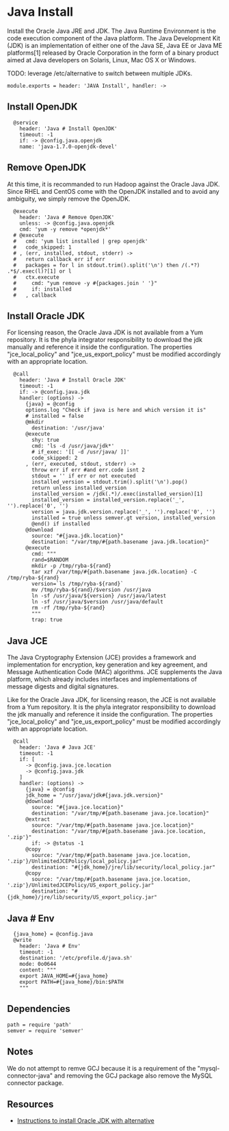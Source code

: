 
# Java Install

Install the Oracle Java JRE and JDK. The Java Runtime Environment is the code 
execution component of the Java platform. The Java Development Kit (JDK) is 
an implementation of either one of the Java SE, Java EE or Java ME platforms[1] 
released by Oracle Corporation in the form of a binary product aimed at Java 
developers on Solaris, Linux, Mac OS X or Windows.

TODO: leverage /etc/alternative to switch between multiple JDKs.

    module.exports = header: 'JAVA Install', handler: ->

## Install OpenJDK

      @service
        header: 'Java # Install OpenJDK'
        timeout: -1
        if: -> @config.java.openjdk
        name: 'java-1.7.0-openjdk-devel'

## Remove OpenJDK

At this time, it is recommanded to run Hadoop against the Oracle Java JDK. Since RHEL and CentOS 
come with the OpenJDK installed and to avoid any ambiguity, we simply remove the OpenJDK.

      @execute
        header: 'Java # Remove OpenJDK'
        unless: -> @config.java.openjdk
        cmd: 'yum -y remove *openjdk*'
      # @execute
      #   cmd: 'yum list installed | grep openjdk'
      #   code_skipped: 1
      # , (err, installed, stdout, stderr) ->
      #   return callback err if err
      #   packages = for l in stdout.trim().split('\n') then /(.*?) .*$/.exec(l)?[1] or l
      #   ctx.execute
      #     cmd: "yum remove -y #{packages.join ' '}"
      #     if: installed
      #   , callback

## Install Oracle JDK

For licensing reason, the Oracle Java JDK is not available from a Yum repository. It is the
phyla integrator responsibility to download the jdk manually and reference it 
inside the configuration. The properties "jce\_local\_policy" and 
"jce\_us\_export_policy" must be modified accordingly with an appropriate location.

      @call
        header: 'Java # Install Oracle JDK'
        timeout: -1
        if: -> @config.java.jdk
        handler: (options) ->
          {java} = @config
          options.log "Check if java is here and which version it is"
          # installed = false
          @mkdir
            destination: '/usr/java'
          @execute
            shy: true
            cmd: 'ls -d /usr/java/jdk*'
            # if_exec: '[[ -d /usr/java/ ]]'
            code_skipped: 2
          , (err, executed, stdout, stderr) ->
            throw err if err #and err.code isnt 2
            stdout = '' if err or not executed
            installed_version = stdout.trim().split('\n').pop()
            return unless installed_version
            installed_version = /jdk(.*)/.exec(installed_version)[1]
            installed_version = installed_version.replace('_', '').replace('0', '')
            version = java.jdk.version.replace('_', '').replace('0', '')
            installed = true unless semver.gt version, installed_version
            @end() if installed
          @download
            source: "#{java.jdk.location}"
            destination: "/var/tmp/#{path.basename java.jdk.location}"
          @execute
            cmd: """
            rand=$RANDOM
            mkdir -p /tmp/ryba-${rand}
            tar xzf /var/tmp/#{path.basename java.jdk.location} -C /tmp/ryba-${rand}
            version=`ls /tmp/ryba-${rand}`
            mv /tmp/ryba-${rand}/$version /usr/java
            ln -sf /usr/java/${version} /usr/java/latest
            ln -sf /usr/java/$version /usr/java/default
            rm -rf /tmp/ryba-${rand}
            """
            trap: true

## Java JCE

The Java Cryptography Extension (JCE) provides a framework and implementation for encryption, 
key generation and key agreement, and Message Authentication Code (MAC) algorithms. JCE 
supplements the Java platform, which already includes interfaces and implementations of 
message digests and digital signatures.

Like for the Oracle Java JDK, for licensing reason, the JCE is not available from a Yum 
repository. It is the phyla integrator responsibility to download the jdk manually and 
reference it inside the configuration. The properties "jce\_local\_policy" and 
"jce\_us\_export_policy" must be modified accordingly with an appropriate location.

      @call
        header: 'Java # Java JCE'
        timeout: -1
        if: [
          -> @config.java.jce.location
          -> @config.java.jdk
        ]
        handler: (options) ->
          {java} = @config
          jdk_home = "/usr/java/jdk#{java.jdk.version}"
          @download
            source: "#{java.jce.location}"
            destination: "/var/tmp/#{path.basename java.jce.location}"
          @extract
            source: "/var/tmp/#{path.basename java.jce.location}"
            destination: "/var/tmp/#{path.basename java.jce.location, '.zip'}"
            if: -> @status -1
          @copy
            source: "/var/tmp/#{path.basename java.jce.location, '.zip'}/UnlimitedJCEPolicy/local_policy.jar"
            destination: "#{jdk_home}/jre/lib/security/local_policy.jar"
          @copy
            source: "/var/tmp/#{path.basename java.jce.location, '.zip'}/UnlimitedJCEPolicy/US_export_policy.jar"
            destination: "#{jdk_home}/jre/lib/security/US_export_policy.jar"

## Java # Env

      {java_home} = @config.java
      @write
        header: 'Java # Env'
        timeout: -1
        destination: '/etc/profile.d/java.sh'
        mode: 0o0644
        content: """
        export JAVA_HOME=#{java_home}
        export PATH=#{java_home}/bin:$PATH
        """

## Dependencies

    path = require 'path'
    semver = require 'semver'

## Notes

We do not attempt to remve GCJ because it is a requirement of the "mysql-connector-java"
and removing the GCJ package also remove the MySQL connector package.

## Resources

*   [Instructions to install Oracle JDK with alternative](http://www.if-not-true-then-false.com/2010/install-sun-oracle-java-jdk-jre-6-on-fedora-centos-red-hat-rhel/) 
